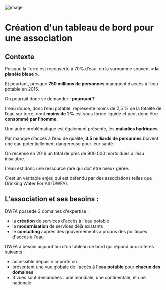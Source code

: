 ![image](https://github.com/user-attachments/assets/2cb82471-a0e9-4d23-935c-41752db96063)

# Création d'un tableau de bord pour une association


## Contexte 

Puisque la Terre est recouverte à 70% d’eau, on  la surnomme souvent **« la planète bleue »**. 

Et pourtant, presque **750 millions de personnes** manquent d’accès à l’eau potable en 2015. 

On pourrait donc se demander : **pourquoi ?**

L’eau douce, donc l’eau potable,  représente moins de 2,5 % de la totalité de l’eau sur terre, dont **moins de 1 %** est sous forme liquide et peut donc être **consommé par l’homme**.


Une autre problématique est également présente, les **maladies hydriques**.

Par manque d’accès à l’eau de qualité, **3.5 milliards de personnes** boivent une eau potentiellement dangereuse pour leur santé. 

On recense en 2016 un total de près de 900 000 morts dues à l’eau insalubre.


L’eau est  donc une ressource rare qui doit être mieux gérée.

C’est un véritable enjeu qui est défendu par des associations telles que Drinking Water For All (DWFA).


## L'association et ses besoins : 

DWFA possède 3 domaines d'expertise : 
- la **création** de services d'accès à l'eau potable
- la **modernisation** de services déjà existants
- le **consulting** auprès des gouvernements à propos des politiques d'accès à l'eau

DWFA a besoin aujourd'hui d'un tableau de bord qui répond aux critères suivants :
- accessible depuis n'importe où
- présentant une vue globale de l'accès à l'**eau potable** pour **chacun des domaines**
- 3 vues sont demandées : une mondiale, une continentale, et une nationale
